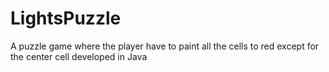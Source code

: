 # LightsPuzzle
A puzzle game where the player have to paint all the cells to red except for the center cell developed in Java
